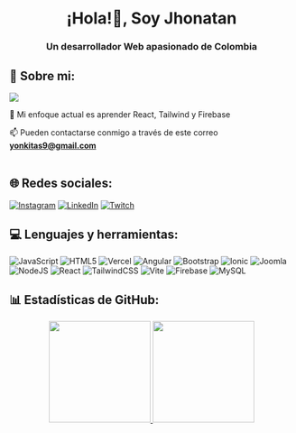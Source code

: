 <div align="center">
<h1 align="center">¡Hola!👋, Soy Jhonatan</a></h1>
  <h3 align="center">Un desarrollador Web apasionado de Colombia</h3>
</div>

## 💫 Sobre mi:

[![](https://visitcount.itsvg.in/api?id=shinjiomg&icon=1&color=6)](https://visitcount.itsvg.in)


🌱 Mi enfoque actual es aprender React, Tailwind y Firebase<br>

📫 Pueden contactarse conmigo a través de este correo **yonkitas9@gmail.com** <br><br>




## 🌐 Redes sociales:
[![Instagram](https://img.shields.io/badge/Instagram-%23E4405F.svg?logo=Instagram&logoColor=white)](https://instagram.com/shannalotte) [![LinkedIn](https://img.shields.io/badge/LinkedIn-%230077B5.svg?logo=linkedin&logoColor=white)](https://linkedin.com/in/jhonatandavidbecerradonado-frontend) [![Twitch](https://img.shields.io/badge/Twitch-%239146FF.svg?logo=Twitch&logoColor=white)](https://twitch.tv/shannalotte) 

## 💻 Lenguajes y herramientas:
  ![JavaScript](https://img.shields.io/badge/javascript-%23323330.svg?style=for-the-badge&logo=javascript&logoColor=%23F7DF1E) ![HTML5](https://img.shields.io/badge/html5-%23E34F26.svg?style=for-the-badge&logo=html5&logoColor=white) ![Vercel](https://img.shields.io/badge/vercel-%23000000.svg?style=for-the-badge&logo=vercel&logoColor=white) ![Angular](https://img.shields.io/badge/angular-%23DD0031.svg?style=for-the-badge&logo=angular&logoColor=white) ![Bootstrap](https://img.shields.io/badge/bootstrap-%238511FA.svg?style=for-the-badge&logo=bootstrap&logoColor=white) ![Ionic](https://img.shields.io/badge/Ionic-%233880FF.svg?style=for-the-badge&logo=Ionic&logoColor=white) ![Joomla](https://img.shields.io/badge/joomla-%235091CD.svg?style=for-the-badge&logo=joomla&logoColor=white) ![NodeJS](https://img.shields.io/badge/node.js-6DA55F?style=for-the-badge&logo=node.js&logoColor=white) ![React](https://img.shields.io/badge/react-%2320232a.svg?style=for-the-badge&logo=react&logoColor=%2361DAFB) ![TailwindCSS](https://img.shields.io/badge/tailwindcss-%2338B2AC.svg?style=for-the-badge&logo=tailwind-css&logoColor=white) ![Vite](https://img.shields.io/badge/vite-%23646CFF.svg?style=for-the-badge&logo=vite&logoColor=white) ![Firebase](https://img.shields.io/badge/Firebase-039BE5?style=for-the-badge&logo=Firebase&logoColor=white) ![MySQL](https://img.shields.io/badge/mysql-%2300000f.svg?style=for-the-badge&logo=mysql&logoColor=white)

## 📊 Estadísticas de GitHub:
<p align="center">
<a href="https://github.com/shinjiomg">
  <img height="180em" src="https://github-readme-stats-eight-theta.vercel.app/api?username=shinjiomg&show_icons=true&theme=algolia&include_all_commits=true&count_private=true"/>
  <img height="180em" src="https://github-readme-stats-eight-theta.vercel.app/api/top-langs/?username=shinjiomg&layout=compact&langs_count=8&theme=algolia"/>
</a>
</p>


